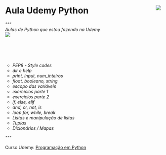 # Aula Udemy Python <img src="https://i.imgur.com/Pxy5QNG.png" align="right"></a><br/>

<i>"""<br/>
Aulas de Python que estou fazendo na Udemy<br/>
<img src="https://i.imgur.com/ab1DsrJ.png" align="left"/>
<br/><br/><br/><br/><br/>
<ul type="circle">
  <li>PEP8 - Style codes</li>
  <li>dir e help</li>
  <li>print, input, num_inteiros</li>
  <li>float, booleano, string</li>
  <li>escopo das variáveis</li>
  <li>exercícios parte 1</li>
  <li>exercícios parte 2</li>
  <li>if, else, elif</li>
  <li>and, or, not, is</li>
  <li>loop for, while, break</li>
  <li>Listas e manipulação de listas</li>
  <li>Tuplas</li>
  <li>Dicionários / Mapas</li>
</ul>
"""
</i>

Curso Udemy: <a href="https://www.udemy.com/share/1013uIAEIZcVxQQXgJ/" target="_blank">Programação em Python</a>
